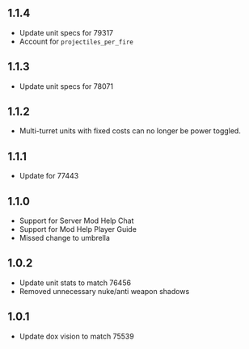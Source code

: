 ## 1.1.4

- Update unit specs for 79317
- Account for `projectiles_per_fire`

## 1.1.3

- Update unit specs for 78071

## 1.1.2

- Multi-turret units with fixed costs can no longer be power toggled.

## 1.1.1

- Update for 77443

## 1.1.0

- Support for Server Mod Help Chat
- Support for Mod Help Player Guide
- Missed change to umbrella

## 1.0.2

- Update unit stats to match 76456
- Removed unnecessary nuke/anti weapon shadows

## 1.0.1

- Update dox vision to match 75539
